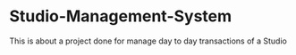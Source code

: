 # Studio-Management-System
This is about a project done for manage day to day transactions of a Studio
